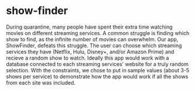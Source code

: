 # show-finder
During quarantine, many people have spent their extra time watching movies on different streaming services. A common struggle is finding which show to find, as the infinite number of movies can overwhelm. Our app, ShowFinder, defeats this struggle. The user can choose which streaming services they have (Netflix, Hulu, Disney+, and/or Amazon Prime) and recieve a random show to watch. Ideally this app would work with a database connected to each streaming services' website for a truly random selection. With the constraints, we chose to put in sample values (about 3-5 shows per service) to demonstrate how the app would work if all the shows from each site was included.
